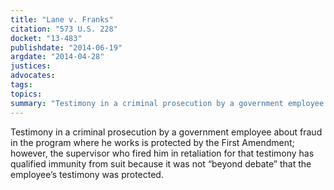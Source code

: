 ```yaml
---
title: "Lane v. Franks"
citation: "573 U.S. 228"
docket: "13-483"
publishdate: "2014-06-19"
argdate: "2014-04-28"
justices:
advocates:
tags:
topics:
summary: "Testimony in a criminal prosecution by a government employee about fraud in the program where he works is protected by the First Amendment; however, the supervisor who fired him in retaliation for that testimony has qualified immunity from suit because it was not “beyond debate” that the employee’s testimony was protected."
---
```

Testimony in a criminal prosecution by a government employee about fraud in the program where he works is protected by the First Amendment; however, the supervisor who fired him in retaliation for that testimony has qualified immunity from suit because it was not “beyond debate” that the employee’s testimony was protected.


